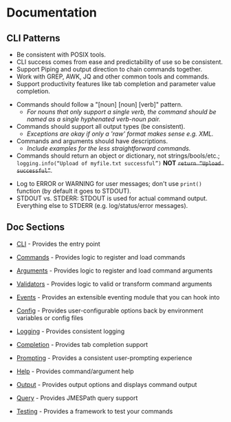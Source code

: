 Documentation
=============

CLI Patterns
------------

- Be consistent with POSIX tools.
- CLI success comes from ease and predictability of use so be consistent.
- Support Piping and output direction to chain commands together.
- Work with GREP, AWK, JQ and other common tools and commands.
- Support productivity features like tab completion and parameter value completion.

* Commands should follow a "[noun] [noun] [verb]" pattern.
    * *For nouns that only support a single verb, the command should be named as a single hyphenated verb-noun pair.*
* Commands should support all output types (be consistent).
    * *Exceptions are okay if only a 'raw' format makes sense e.g. XML.*
* Commands and arguments should have descriptions.
    * *Include examples for the less straightforward commands.*
* Commands should return an object or dictionary, not strings/bools/etc.; `logging.info(“Upload of myfile.txt successful”)` **NOT** ~~`return “Upload successful”`~~.

- Log to ERROR or WARNING for user messages; don't use `print()` function (by default it goes to STDOUT).
- STDOUT vs. STDERR: STDOUT is used for actual command output. Everything else to STDERR (e.g. log/status/error messages).


Doc Sections
------------

- [CLI](cli.md) - Provides the entry point

- [Commands](commands.md) - Provides logic to register and load commands

- [Arguments](arguments.md) - Provides logic to register and load command arguments

- [Validators](validators.md) - Provides logic to valid or transform command arguments

- [Events](events.md) - Provides an extensible eventing module that you can hook into

- [Config](config.md) - Provides user-configurable options back by environment variables or config files

- [Logging](logging.md) - Provides consistent logging

- [Completion](completion.md) - Provides tab completion support

- [Prompting](prompting.md) - Provides a consistent user-prompting experience

- [Help](help.md) - Provides command/argument help

- [Output](output.md) - Provides output options and displays command output

- [Query](query.md) - Provides JMESPath query support

- [Testing](testing.md) - Provides a framework to test your commands

